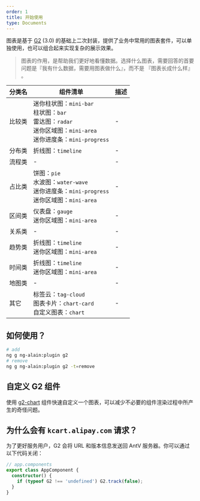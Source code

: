 ```yaml
---
order: 1
title: 开始使用
type: Documents
---
```


图表是基于 [G2](https://antv.alipay.com/zh-cn/g2/3.x/index.html) (3.0) 的基础上二次封装，提供了业务中常用的图表套件，可以单独使用，也可以组合起来实现复杂的展示效果。

> 图表的作用，是帮助我们更好地看懂数据。选择什么图表，需要回答的首要问题是『我有什么数据，需要用图表做什么』，而不是 『图表长成什么样』 。

| 分类名 | 组件清单 | 描述
| ----- | ------- | ---
| 比较类 | 迷你柱状图：`mini-bar`<br>柱状图：`bar`<br>雷达图：`radar`<br>迷你区域图：`mini-area`<br>迷你进度条：`mini-progress` | -
| 分布类 | 折线图：`timeline` | -
| 流程类 | - | -
| 占比类 | 饼图：`pie`<br>水波图：`water-wave`<br>迷你进度条：`mini-progress`<br>迷你区域图：`mini-area` | -
| 区间类 | 仪表盘：`gauge`<br>迷你区域图：`mini-area` | -
| 关系类 | - | -
| 趋势类 | 折线图：`timeline`<br>迷你区域图：`mini-area` | -
| 时间类 | 折线图：`timeline`<br>迷你区域图：`mini-area` | -
| 地图类 | - | -
| 其它 | 标签云：`tag-cloud`<br>图表卡片：`chart-card`<br>自定义图表：`chart` | -

## 如何使用？

```bash
# add
ng g ng-alain:plugin g2
# remove
ng g ng-alain:plugin g2 -t=remove
```

## 自定义 G2 组件

使用 [g2-chart](/chart/chart) 组件快速自定义一个图表，可以减少不必要的组件渲染过程中所产生的奇怪问题。

## 为什么会有 `kcart.alipay.com` 请求？

为了更好服务用户，G2 会将 URL 和版本信息发送回 AntV 服务器。你可以通过以下代码关闭：

```ts
// app.components
export class AppComponent {
  constructor() {
    if (typeof G2 !== 'undefined') G2.track(false);
  }
}
```
